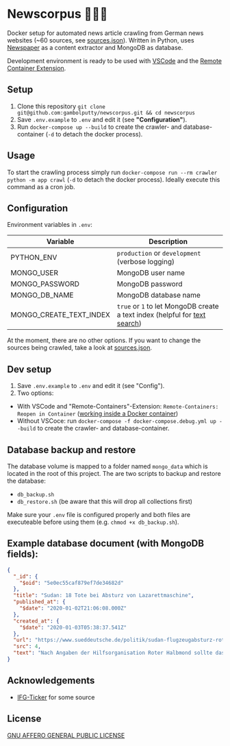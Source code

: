# Newscorpus 📰🐳🐍
Docker setup for automated news article crawling from German news websites (~60 sources, see [sources.json](crawler/app/assets/sources.json)).
Written in Python, uses [Newspaper](https://pypi.org/project/newspaper3k/) as a content extractor and MongoDB as database.

Development environment is ready to be used with [VSCode](https://code.visualstudio.com/docs/remote/containers) and the [Remote Container Extension](https://marketplace.visualstudio.com/items?itemName=ms-vscode-remote.remote-containers).

## Setup
1. Clone this repository `git clone git@github.com:gambolputty/newscorpus.git && cd newscorpus`
2. Save `.env.example` to `.env` and edit it (see __"Configuration"__).
3. Run `docker-compose up --build` to create the crawler- and database-container (`-d` to detach the docker process).

## Usage
To start the crawling process simply run `docker-compose run --rm crawler python -m app crawl` (`-d` to detach the docker process). Ideally execute this command as a cron job.

## Configuration
Environment variables in `.env`:

| Variable                | Description                                                                                                                        |
|-------------------------|------------------------------------------------------------------------------------------------------------------------------------|
| PYTHON_ENV              | `production` or `development` (verbose logging)                                                                                    |
| MONGO_USER              | MongoDB user name                                                                                                                  |
| MONGO_PASSWORD          | MongoDB password                                                                                                                   |
| MONGO_DB_NAME           | MongoDB database name                                                                                                              |
| MONGO_CREATE_TEXT_INDEX | `true` or `1` to let MongoDB create a text index (helpful for [text search](https://docs.mongodb.com/manual/text-search/)) |   |

At the moment, there are no other options. If you want to change the sources being crawled, take a look at [sources.json](crawler/app/assets/sources.json).

## Dev setup
1. Save `.env.example` to `.env` and edit it (see "Config").
2. Two options:
  - With VSCode and "Remote-Containers"-Extension: `Remote-Containers: Reopen in Container` ([working inside a Docker container](https://code.visualstudio.com/docs/remote/containers))
  - Without VSCoce: run `docker-compose -f docker-compose.debug.yml up --build` to create the crawler- and database-container.


## Database backup and restore
The database volume is mapped to a folder named `mongo_data` which is located in the root of this project.
The are two scripts to backup and restore the database:
- `db_backup.sh`
- `db_restore.sh` (be aware that this will drop all collections first)

Make sure your `.env` file is configured properly and both files are executeable before using them (e.g. `chmod +x db_backup.sh`).


## Example database document (with MongoDB fields):

```json
{
  "_id": {
    "$oid": "5e0ec55caf879ef7de34682d"
  },
  "title": "Sudan: 18 Tote bei Absturz von Lazarettmaschine",
  "published_at": {
    "$date": "2020-01-02T21:06:08.000Z"
  },
  "created_at": {
    "$date": "2020-01-03T05:38:37.541Z"
  },
  "url": "https://www.sueddeutsche.de/politik/sudan-flugzeugabsturz-roter-halbmond-1.4743878",
  "src": 4,
  "text": "Nach Angaben der Hilfsorganisation Roter Halbmond sollte das Flugzeug Patienten in die Hauptstadt fliegen. Die Menschen waren bei heftigen Kämpfen verletzt worden.\n\nIm Sudan sind beim Absturz einer Lazarettmaschine des Militärs nach offiziellen Angaben alle 18 Menschen an Bord ums Leben gekommen. Bei den Toten handele es sich um sieben Besatzungsmitglieder, drei Richter und acht weitere Zivilisten, teilt der Sprecher des Militärs, General Amer Muhammad Al-Hassan, mit.\n\nDas Flugzeug vom Typ Antonow habe fünf Minuten nach dem Start vom Flughafen der Stadt El Geneina im Westen des Landes aus unbekannter Ursache an Höhe verloren und sei am Boden zerschellt. Ihr Ziel war Khartum, die Hauptstadt des ostafrikanischen Landes.\n\nDas Flugzeug sollte nach Angaben der sudanesischen Hilfsorganisation Roter Halbmond Patienten zur Behandlung in die Hauptstadt fliegen. Die Menschen seien in den vergangenen Tagen bei heftigen Kämpfen in den vergangenen Tagen zwischen rivalisierenden Volksgruppen in Darfur verletzt worden. Dabei habe es nach Angaben des Roten Halbmondes insgesamt 48 Tote und Dutzende Verletzte gegeben.\n\nIn Darfur an der Grenze zum Tschad kämpfen Rebellen seit mehr als einem Jahrzehnt gegen Truppen der Zentralregierung und mit ihnen verbündete lokale arabische Milizen."
}
```

## Acknowledgements
- [IFG-Ticker](https://github.com/beyondopen/ifg-ticker) for some source

## License
[GNU AFFERO GENERAL PUBLIC LICENSE](LICENSE)